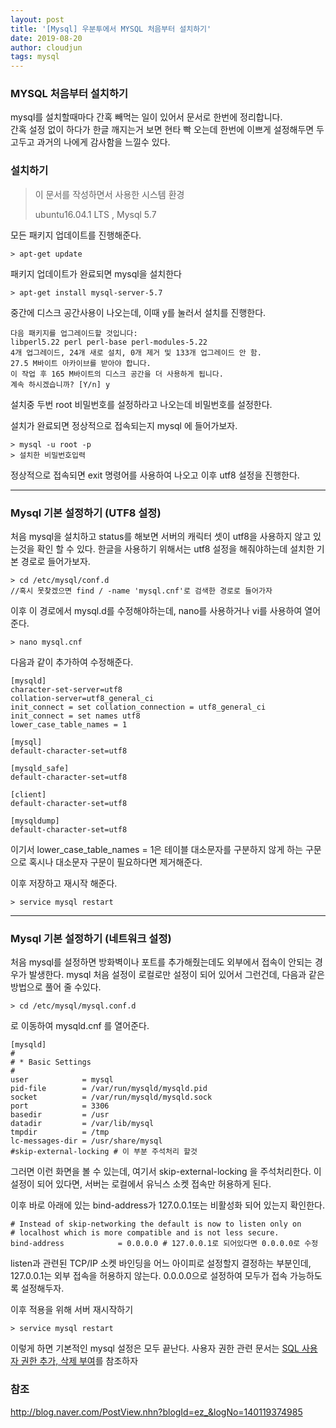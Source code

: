 ```yaml
---
layout: post
title: '[Mysql] 우분투에서 MYSQL 처음부터 설치하기'
date: 2019-08-20
author: cloudjun
tags: mysql
---
```

### MYSQL 처음부터 설치하기

mysql를 설치할때마다 간혹 빼먹는 일이 있어서 문서로 한번에 정리합니다.<br>
간혹 설정 없이 하다가 한글 깨지는거 보면 현타 빡 오는데 한번에 이쁘게 설정해두면 두고두고 과거의 나에게 감사함을 느낄수 있다.

### 설치하기

> 이 문서를 작성하면서 사용한 시스템 환경
>
> ubuntu16.04.1 LTS , Mysql 5.7

모든 패키지 업데이트를 진행해준다.

```shell
> apt-get update
```

패키지 업데이트가 완료되면 mysql을 설치한다

```shell
> apt-get install mysql-server-5.7
```
중간에 디스크 공간사용이 나오는데, 이때 y를 눌러서 설치를 진행한다.
```shell
다음 패키지를 업그레이드할 것입니다:
libperl5.22 perl perl-base perl-modules-5.22
4개 업그레이드, 24개 새로 설치, 0개 제거 및 133개 업그레이드 안 함.
27.5 M바이트 아카이브를 받아야 합니다.
이 작업 후 165 M바이트의 디스크 공간을 더 사용하게 됩니다.
계속 하시겠습니까? [Y/n] y

```

설치중 두번 root 비밀번호를 설정하라고 나오는데 비밀번호를 설정한다.

설치가 완료되면 정상적으로 접속되는지 mysql 에 들어가보자.

```shell
> mysql -u root -p 
> 설치한 비밀번호입력
```

정상적으로 접속되면 exit 명령어를 사용하여 나오고 이후 utf8 설정을 진행한다.

------

### Mysql 기본 설정하기 (UTF8 설정)

처음 mysql을 설치하고 status를 해보면 서버의 캐릭터 셋이 utf8을 사용하지 않고 있는것을 확인 할 수 있다.
한글을 사용하기 위해서는 utf8 설정을 해줘야하는데 설치한 기본 경로로 들어가보자.

```shell
> cd /etc/mysql/conf.d
//혹시 못찾겠으면 find / -name 'mysql.cnf'로 검색한 경로로 들어가자
```

이후 이 경로에서 mysql.d를 수정해야하는데, nano를 사용하거나 vi를 사용하여 열어준다.

```shell
> nano mysql.cnf
```
다음과 같이 추가하여 수정해준다.
```shell
[mysqld]
character-set-server=utf8
collation-server=utf8_general_ci
init_connect = set collation_connection = utf8_general_ci
init_connect = set names utf8
lower_case_table_names = 1 

[mysql]
default-character-set=utf8

[mysqld_safe]
default-character-set=utf8

[client]
default-character-set=utf8

[mysqldump]
default-character-set=utf8
```

이기서 lower_case_table_names = 1은 테이블 대소문자를 구분하지 않게 하는 구문으로 혹시나 대소문자 구문이 필요하다면 제거해준다.

이후 저장하고 재시작 해준다.

```
> service mysql restart
```

----

### Mysql 기본 설정하기 (네트워크 설정)

처음 mysql를 설정하면 방화벽이나 포트를 추가해줬는데도 외부에서 접속이 안되는 경우가 발생한다.
mysql 처음 설정이 로컬로만 설정이 되어 있어서 그런건데, 다음과 같은 방법으로 풀어 줄 수있다.

```
> cd /etc/mysql/mysql.conf.d 
```

로 이동하여 mysqld.cnf 를 열어준다.

```shell
[mysqld]
#
# * Basic Settings
#
user            = mysql
pid-file        = /var/run/mysqld/mysqld.pid
socket          = /var/run/mysqld/mysqld.sock
port            = 3306
basedir         = /usr
datadir         = /var/lib/mysql
tmpdir          = /tmp
lc-messages-dir = /usr/share/mysql
#skip-external-locking # 이 부분 주석처리 할것

```

그러면 이런 화면을 볼 수 있는데, 여기서 skip-external-locking 을 주석처리한다. 
이 설정이 되어 있다면, 서버는 로컬에서 유닉스 소켓 접속만 허용하게 된다.

이후 바로 아래에 있는 bind-address가 127.0.0.1또는 비활성화 되어 있는지 확인한다.

```shell
# Instead of skip-networking the default is now to listen only on
# localhost which is more compatible and is not less secure.
bind-address            = 0.0.0.0 # 127.0.0.1로 되어있다면 0.0.0.0로 수정
```

listen과 관련된 TCP/IP 소켓 바인딩을 어느 아이피로 설정할지 결정하는 부분인데, 127.0.0.1는 외부 접속을 허용하지 않는다. 0.0.0.0으로 설정하여 모두가 접속 가능하도록 설정해두자.

이후 적용을 위해 서버 재시작하기

```
> service mysql restart
```

이렇게 하면 기본적인 mysql 설정은 모두 끝난다. 
사용자 권한 관련 문서는 [SQL 사용자 권한 추가, 삭제 부여](https://sistinafibel.github.io/2019/06/05/Mysql-사용자-추가,-삭제,-권한부여.html)를 참조하자



### 참조

http://blog.naver.com/PostView.nhn?blogId=ez_&logNo=140119374985



